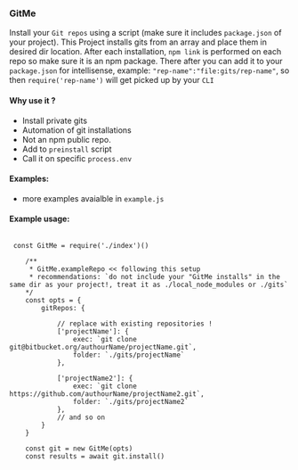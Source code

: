 ### GitMe
Install your `Git repos` using a script (make sure it includes `package.json` of your project). This Project installs gits from an array and place them in desired dir location. After each installation, `npm link` is performed on each repo so make sure it is an npm package. There after you can add it to your `package.json` for intellisense, example: `"rep-name":"file:gits/rep-name"`, so then `require('rep-name')` will get picked up by your `CLI`


#### Why use it ?
- Install private gits
- Automation of git installations
- Not an npm public repo.
- Add to `preinstall` script
- Call it on specific `process.env`

#### Examples:
- more examples avaialble in `example.js`

#### Example usage:

```

 const GitMe = require('./index')()

    /** 
     * GitMe.exampleRepo << following this setup
     * recommendations: `do not include your "GitMe installs" in the same dir as your project!, treat it as ./local_node_modules or ./gits`
    */
    const opts = {
        gitRepos: {

            // replace with existing repositories !
            ['projectName']: {
                exec: `git clone git@bitbucket.org/authourName/projectName.git`, 
                folder: `./gits/projectName` 
            },

            ['projectName2']: {
                exec: `git clone https://github.com/authourName/projectName2.git`,  
                folder: `./gits/projectName2` 
            },
            // and so on
        }
    }

    const git = new GitMe(opts)
    const results = await git.install()

```




